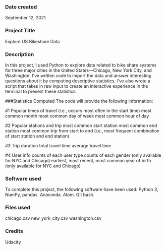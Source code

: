 ### Date created
September 12, 2021

### Project Title
Explore US Bikeshare Data

### Description
In this project, I used Python to explore data related to bike share systems for three major cities in the United States—Chicago, New York City, and Washington. I've written code to import the data and answer interesting questions about it by computing descriptive statistics. I've also wrote a script that takes in raw input to create an interactive experience in the terminal to present these statistics.


###Statistics Computed
 The code will provide the following information:

#1 Popular times of travel (i.e., occurs most often in the start time)
most common month
most common day of week
most common hour of day

#2 Popular stations and trip
most common start station
most common end station
most common trip from start to end (i.e., most frequent combination of start station and end station)

#3 Trip duration
total travel time
average travel time

#4 User info
counts of each user type
counts of each gender (only available for NYC and Chicago)
earliest, most recent, most common year of birth (only available for NYC and Chicago)

### Software used
To complete this project, the following software have been used:
Python 3, NumPy, pandas.
Anaconda.
Atom.
Git bash.

### Files used
chicago.csv
new_york_city.csv
washington.csv

### Credits
Udacity
